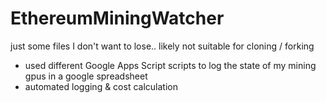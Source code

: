 # EthereumMiningWatcher
 just some files I don't want to lose.. likely not suitable for cloning / forking

 - used different Google Apps Script scripts to log the state of my mining gpus in a google spreadsheet
 - automated logging & cost calculation

